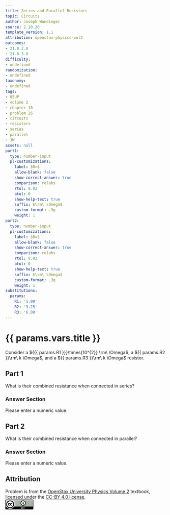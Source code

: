 ```yaml
---
title: Series and Parallel Resistors
topic: Circuits
author: Joseph Wandinger
source: 2.10.26
template_version: 1.1
attribution: openstax-physics-vol2
outcomes:
- 21.8.2.0
- 21.8.3.0
difficulty:
- undefined
randomization:
- undefined
taxonomy:
- undefined
tags:
- OSUP
- volume 2
- chapter 10
- problem 26
- circuits
- resistors
- series
- parallel
- JW
assets: null
part1:
  type: number-input
  pl-customizations:
    label: $R=$
    allow-blank: false
    show-correct-answer: true
    comparison: relabs
    rtol: 0.03
    atol: 0
    show-help-text: true
    suffix: $\rm\ \Omega$
    custom-format: .3g
    weight: 1
part2:
  type: number-input
  pl-customizations:
    label: $R=$
    allow-blank: false
    show-correct-answer: true
    comparison: relabs
    rtol: 0.03
    atol: 0
    show-help-text: true
    suffix: $\rm\ \Omega$
    custom-format: .3g
    weight: 1
substitutions:
  params:
    R1: '1.90'
    R2: '3.25'
    R3: '6.00'
---
```

# {{ params.vars.title }}
Consider a ${{{ params.R1 }}}\times{10^{2}} \rm\ \Omega$, a ${{ params.R2 }}\rm\ k \Omega$, and a ${{ params.R3 }}\rm\ k \Omega$ resistor.

## Part 1

What is their combined resistance when connected in series?

### Answer Section

Please enter a numeric value.

## Part 2

What is their combined resistance when connected in parallel?

### Answer Section

Please enter a numeric value.

## Attribution

Problem is from the [OpenStax University Physics Volume 2](https://openstax.org/details/books/university-physics-volume-2) textbook, licensed under the [CC-BY 4.0 license](https://creativecommons.org/licenses/by/4.0/).<br>![Image representing the Creative Commons 4.0 BY license.](https://raw.githubusercontent.com/firasm/bits/master/by.png)